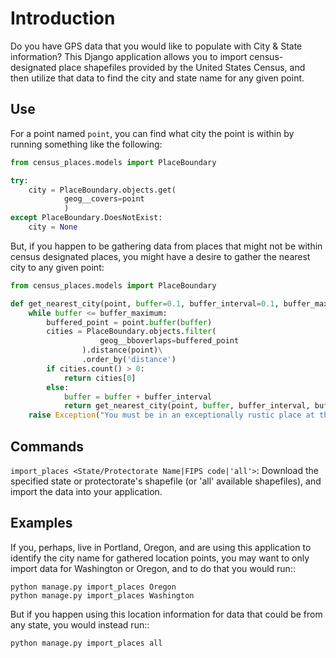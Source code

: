 Introduction
============

Do you have GPS data that you would like to populate with City & State information?  This Django application allows you to import census-designated place shapefiles provided by the United States Census, and then utilize that data to find the city and state name for any given point.

Use
---

For a point named `point`, you can find what city the point is within by running something like the following:

```python
from census_places.models import PlaceBoundary

try:
    city = PlaceBoundary.objects.get(
            geog__covers=point
            )
except PlaceBoundary.DoesNotExist:
    city = None
```

But, if you happen to be gathering data from places that might not be within census designated places, you might have a desire to gather the nearest city to any given point:

```python
from census_places.models import PlaceBoundary

def get_nearest_city(point, buffer=0.1, buffer_interval=0.1, buffer_maximum=10):
    while buffer <= buffer_maximum:
        buffered_point = point.buffer(buffer)
        cities = PlaceBoundary.objects.filter(
                    geog__bboverlaps=buffered_point
                ).distance(point)\
                .order_by('distance')
        if cities.count() > 0:
            return cities[0]
        else:
            buffer = buffer + buffer_interval
            return get_nearest_city(point, buffer, buffer_interval, buffer_maximum)
    raise Exception("You must be in an exceptionally rustic place at the moment.")
```

Commands
--------

`import_places <State/Protectorate Name|FIPS code|'all'>`: Download the specified state or protectorate's shapefile (or 'all' available shapefiles), and import the data into your application.

Examples
--------

If you, perhaps, live in Portland, Oregon, and are using this application to identify the city name for gathered location points, you may want to only import data for Washington or Oregon, and to do that you would run::

    python manage.py import_places Oregon
    python manage.py import_places Washington

But if you happen using this location information for data that could be from any state, you would instead run::

    python manage.py import_places all
